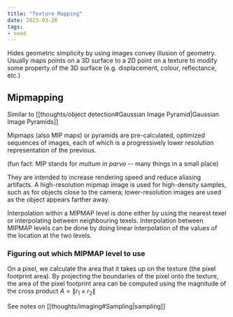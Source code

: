 ```yaml
---
title: "Texture Mapping"
date: 2023-03-28
tags:
- seed
---
```


Hides geometric simplicity by using images convey illusion of geometry. Usually maps points on a 3D surface to a 2D point on a texture to modify some property of the 3D surface (e.g. displacement, colour, reflectance, etc.)

## Mipmapping
Similar to [[thoughts/object detection#Gaussian Image Pyramid|Gaussian Image Pyramids]]

Mipmaps (also MIP maps) or pyramids are pre-calculated, optimized sequences of images, each of which is a progressively lower resolution representation of the previous. 

(fun fact: MIP stands for *multum in parvo* -- many things in a small place)

They are intended to increase rendering speed and reduce aliasing artifacts. A high-resolution mipmap image is used for high-density samples, such as for objects close to the camera; lower-resolution images are used as the object appears farther away.

Interpolation within a MIPMAP level is done either by using the nearest texel or interpolating between neighbouring texels. Interpolation between MIPMAP levels can be done by doing linear interpolation of the values of the location at the two levels.

### Figuring out which MIPMAP level to use
On a pixel, we calculate the area that it takes up on the texture (the pixel footprint area). By projecting the boundaries of the pixel onto the texture, the area of the pixel footprint area can be computed using the magnitude of the cross product $A = \lVert r_1 \times r_2 \rVert$

See notes on [[thoughts/imaging#Sampling|sampling]]